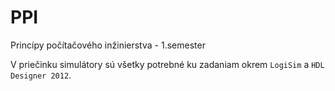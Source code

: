 # PPI
Princípy počítačového inžinierstva - 1.semester

V priečinku simulátory sú všetky potrebné ku zadaniam okrem `LogiSim` a `HDL Designer 2012`.
